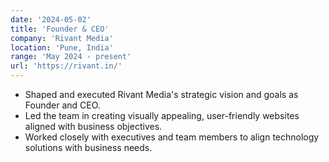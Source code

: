 ```yaml
---
date: '2024-05-02'
title: 'Founder & CEO'
company: 'Rivant Media'
location: 'Pune, India'
range: 'May 2024 - present'
url: 'https://rivant.in/'
---
```


- Shaped and executed Rivant Media's strategic vision and goals as Founder and CEO.
- Led the team in creating visually appealing, user-friendly websites aligned with business objectives.
- Worked closely with executives and team members to align technology solutions with business needs.
